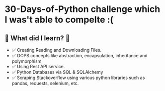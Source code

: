 # 30-Days-of-Python challenge which I was't able to compelte :(

## 🤔  What did I learn? 🧠 

* ✅ Creating Reading and Downloading Files.
* ✅ OOPS concepts like abstraction, encapsulation, inheritance and polymorphism
* ✅ Using Rest API service.
* ✅ Python Databases via SQL & SQLAlchemy
* ✅ Scraping Stackoverflow using various python libraries such as pandas, requests, selenium, etc.
